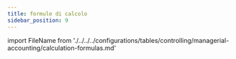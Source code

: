 ```yaml
---
title: formule di calcolo
sidebar_position: 9
---
```


import FileName from './../../../configurations/tables/controlling/managerial-accounting/calculation-formulas.md'
 
<FileName />